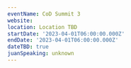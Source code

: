 ```yaml
---
eventName: CoD Summit 3
website:
location: Location TBD
startDate: '2023-04-01T06:00:00.000Z'
endDate: '2023-04-01T06:00:00.000Z'
dateTBD: true
juanSpeaking: unknown
---
```


